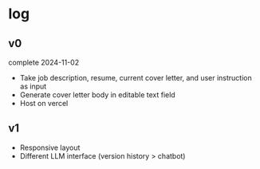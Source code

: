 # log

## v0
complete 2024-11-02
- Take job description, resume, current cover letter, and user instruction as input
- Generate cover letter body in editable text field
- Host on vercel

## v1
- Responsive layout
- Different LLM interface (version history > chatbot)